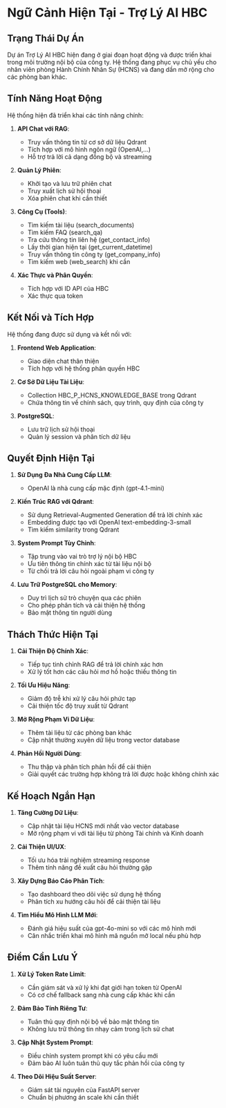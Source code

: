 # Ngữ Cảnh Hiện Tại - Trợ Lý AI HBC

## Trạng Thái Dự Án

Dự án Trợ Lý AI HBC hiện đang ở giai đoạn hoạt động và được triển khai trong môi trường nội bộ của công ty. Hệ thống đang phục vụ chủ yếu cho nhân viên phòng Hành Chính Nhân Sự (HCNS) và đang dần mở rộng cho các phòng ban khác.

## Tính Năng Hoạt Động

Hệ thống hiện đã triển khai các tính năng chính:

1. **API Chat với RAG**:

    - Truy vấn thông tin từ cơ sở dữ liệu Qdrant
    - Tích hợp với mô hình ngôn ngữ (OpenAI,...)
    - Hỗ trợ trả lời cả dạng đồng bộ và streaming

2. **Quản Lý Phiên**:

    - Khởi tạo và lưu trữ phiên chat
    - Truy xuất lịch sử hội thoại
    - Xóa phiên chat khi cần thiết

3. **Công Cụ (Tools)**:

    - Tìm kiếm tài liệu (search_documents)
    - Tìm kiếm FAQ (search_qa)
    - Tra cứu thông tin liên hệ (get_contact_info)
    - Lấy thời gian hiện tại (get_current_datetime)
    - Truy vấn thông tin công ty (get_company_info)
    - Tìm kiếm web (web_search) khi cần

4. **Xác Thực và Phân Quyền**:
    - Tích hợp với ID API của HBC
    - Xác thực qua token

## Kết Nối và Tích Hợp

Hệ thống đang được sử dụng và kết nối với:

1. **Frontend Web Application**:

    - Giao diện chat thân thiện
    - Tích hợp với hệ thống phân quyền HBC

2. **Cơ Sở Dữ Liệu Tài Liệu**:

    - Collection HBC_P_HCNS_KNOWLEDGE_BASE trong Qdrant
    - Chứa thông tin về chính sách, quy trình, quy định của công ty

3. **PostgreSQL**:
    - Lưu trữ lịch sử hội thoại
    - Quản lý session và phân tích dữ liệu

## Quyết Định Hiện Tại

1. **Sử Dụng Đa Nhà Cung Cấp LLM**:

    - OpenAI là nhà cung cấp mặc định (gpt-4.1-mini)

2. **Kiến Trúc RAG với Qdrant**:

    - Sử dụng Retrieval-Augmented Generation để trả lời chính xác
    - Embedding được tạo với OpenAI text-embedding-3-small
    - Tìm kiếm similarity trong Qdrant

3. **System Prompt Tùy Chỉnh**:

    - Tập trung vào vai trò trợ lý nội bộ HBC
    - Ưu tiên thông tin chính xác từ tài liệu nội bộ
    - Từ chối trả lời câu hỏi ngoài phạm vi công ty

4. **Lưu Trữ PostgreSQL cho Memory**:
    - Duy trì lịch sử trò chuyện qua các phiên
    - Cho phép phân tích và cải thiện hệ thống
    - Bảo mật thông tin người dùng

## Thách Thức Hiện Tại

1. **Cải Thiện Độ Chính Xác**:

    - Tiếp tục tinh chỉnh RAG để trả lời chính xác hơn
    - Xử lý tốt hơn các câu hỏi mơ hồ hoặc thiếu thông tin

2. **Tối Ưu Hiệu Năng**:

    - Giảm độ trễ khi xử lý câu hỏi phức tạp
    - Cải thiện tốc độ truy xuất từ Qdrant

3. **Mở Rộng Phạm Vi Dữ Liệu**:

    - Thêm tài liệu từ các phòng ban khác
    - Cập nhật thường xuyên dữ liệu trong vector database

4. **Phản Hồi Người Dùng**:
    - Thu thập và phân tích phản hồi để cải thiện
    - Giải quyết các trường hợp không trả lời được hoặc không chính xác

## Kế Hoạch Ngắn Hạn

1. **Tăng Cường Dữ Liệu**:

    - Cập nhật tài liệu HCNS mới nhất vào vector database
    - Mở rộng phạm vi với tài liệu từ phòng Tài chính và Kinh doanh

2. **Cải Thiện UI/UX**:

    - Tối ưu hóa trải nghiệm streaming response
    - Thêm tính năng đề xuất câu hỏi thường gặp

3. **Xây Dựng Báo Cáo Phân Tích**:

    - Tạo dashboard theo dõi việc sử dụng hệ thống
    - Phân tích xu hướng câu hỏi để cải thiện tài liệu

4. **Tìm Hiểu Mô Hình LLM Mới**:
    - Đánh giá hiệu suất của gpt-4o-mini so với các mô hình mới
    - Cân nhắc triển khai mô hình mã nguồn mở local nếu phù hợp

## Điểm Cần Lưu Ý

1. **Xử Lý Token Rate Limit**:

    - Cần giám sát và xử lý khi đạt giới hạn token từ OpenAI
    - Có cơ chế fallback sang nhà cung cấp khác khi cần

2. **Đảm Bảo Tính Riêng Tư**:

    - Tuân thủ quy định nội bộ về bảo mật thông tin
    - Không lưu trữ thông tin nhạy cảm trong lịch sử chat

3. **Cập Nhật System Prompt**:

    - Điều chỉnh system prompt khi có yêu cầu mới
    - Đảm bảo AI luôn tuân thủ quy tắc phản hồi của công ty

4. **Theo Dõi Hiệu Suất Server**:
    - Giám sát tài nguyên của FastAPI server
    - Chuẩn bị phương án scale khi cần thiết
